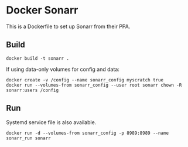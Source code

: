 # Docker Sonarr

This is a Dockerfile to set up Sonarr from their PPA.

## Build

    docker build -t sonarr .

If using data-only volumes for config and data:

    docker create -v /config --name sonarr_config myscratch true
    docker run --volumes-from sonarr_config --user root sonarr chown -R sonarr:users /config

## Run

Systemd service file is also available.

    docker run -d --volumes-from sonarr_config -p 8989:8989 --name sonarr_run sonarr
